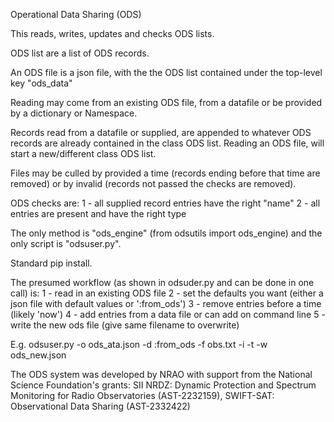 Operational Data Sharing (ODS)

This reads, writes, updates and checks ODS lists.

ODS list are a list of ODS records.

An ODS file is a json file, with the the ODS list contained under the top-level key "ods_data"

Reading may come from an existing ODS file, from a datafile or be provided by a dictionary or Namespace.

Records read from a datafile or supplied, are appended to whatever ODS records are already contained in the class ODS list.
Reading an ODS file, will start a new/different class ODS list.

Files may be culled by provided a time (records ending before that time are removed) or by invalid (records not passed the checks are removed).

ODS checks are:
    1 - all supplied record entries have the right "name"
    2 - all entries are present and have the right type

The only method is "ods_engine" (from odsutils import ods_engine) and the only script is "odsuser.py".

Standard pip install.

The presumed workflow (as shown in odsuder.py and can be done in one call) is:
1 - read in an existing ODS file
2 - set the defaults you want (either a json file with default values or ':from_ods')
3 - remove entries before a time (likely 'now')
4 - add entries from a data file or can add on command line
5 - write the new ods file (give same filename to overwrite)

E.g.
odsuser.py -o ods_ata.json -d :from_ods -f obs.txt -i -t -w ods_new.json

The ODS system was developed by NRAO with support from the National Science Foundation's grants:
SII NRDZ: Dynamic Protection and Spectrum Monitoring for Radio Observatories (AST-2232159),
SWIFT-SAT: Observational Data Sharing (AST-2332422)